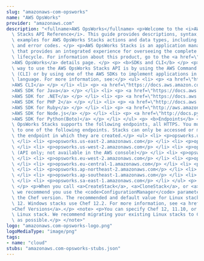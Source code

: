 ```yaml
---
slug: "amazonaws-com-opsworks"
name: "AWS OpsWorks"
provider: "amazonaws.com"
description: "<fullname>AWS OpsWorks</fullname> <p>Welcome to the <i>AWS OpsWorks\
  \ Stacks API Reference</i>. This guide provides descriptions, syntax, and usage\
  \ examples for AWS OpsWorks Stacks actions and data types, including common parameters\
  \ and error codes. </p> <p>AWS OpsWorks Stacks is an application management service\
  \ that provides an integrated experience for overseeing the complete application\
  \ lifecycle. For information about this product, go to the <a href=\"http://aws.amazon.com/opsworks/\"\
  >AWS OpsWorks</a> details page. </p> <p> <b>SDKs and CLI</b> </p> <p>The most common\
  \ way to use the AWS OpsWorks Stacks API is by using the AWS Command Line Interface\
  \ (CLI) or by using one of the AWS SDKs to implement applications in your preferred\
  \ language. For more information, see:</p> <ul> <li> <p> <a href=\"https://docs.aws.amazon.com/cli/latest/userguide/cli-chap-welcome.html\"\
  >AWS CLI</a> </p> </li> <li> <p> <a href=\"https://docs.aws.amazon.com/AWSJavaSDK/latest/javadoc/com/amazonaws/services/opsworks/AWSOpsWorksClient.html\"\
  >AWS SDK for Java</a> </p> </li> <li> <p> <a href=\"https://docs.aws.amazon.com/sdkfornet/latest/apidocs/html/N_Amazon_OpsWorks.htm\"\
  >AWS SDK for .NET</a> </p> </li> <li> <p> <a href=\"https://docs.aws.amazon.com/aws-sdk-php-2/latest/class-Aws.OpsWorks.OpsWorksClient.html\"\
  >AWS SDK for PHP 2</a> </p> </li> <li> <p> <a href=\"http://docs.aws.amazon.com/sdkforruby/api/\"\
  >AWS SDK for Ruby</a> </p> </li> <li> <p> <a href=\"http://aws.amazon.com/documentation/sdkforjavascript/\"\
  >AWS SDK for Node.js</a> </p> </li> <li> <p> <a href=\"http://docs.pythonboto.org/en/latest/ref/opsworks.html\"\
  >AWS SDK for Python(Boto)</a> </p> </li> </ul> <p> <b>Endpoints</b> </p> <p>AWS\
  \ OpsWorks Stacks supports the following endpoints, all HTTPS. You must connect\
  \ to one of the following endpoints. Stacks can only be accessed or managed within\
  \ the endpoint in which they are created.</p> <ul> <li> <p>opsworks.us-east-1.amazonaws.com</p>\
  \ </li> <li> <p>opsworks.us-east-2.amazonaws.com</p> </li> <li> <p>opsworks.us-west-1.amazonaws.com</p>\
  \ </li> <li> <p>opsworks.us-west-2.amazonaws.com</p> </li> <li> <p>opsworks.ca-central-1.amazonaws.com\
  \ (API only; not available in the AWS console)</p> </li> <li> <p>opsworks.eu-west-1.amazonaws.com</p>\
  \ </li> <li> <p>opsworks.eu-west-2.amazonaws.com</p> </li> <li> <p>opsworks.eu-west-3.amazonaws.com</p>\
  \ </li> <li> <p>opsworks.eu-central-1.amazonaws.com</p> </li> <li> <p>opsworks.ap-northeast-1.amazonaws.com</p>\
  \ </li> <li> <p>opsworks.ap-northeast-2.amazonaws.com</p> </li> <li> <p>opsworks.ap-south-1.amazonaws.com</p>\
  \ </li> <li> <p>opsworks.ap-southeast-1.amazonaws.com</p> </li> <li> <p>opsworks.ap-southeast-2.amazonaws.com</p>\
  \ </li> <li> <p>opsworks.sa-east-1.amazonaws.com</p> </li> </ul> <p> <b>Chef Versions</b>\
  \ </p> <p>When you call <a>CreateStack</a>, <a>CloneStack</a>, or <a>UpdateStack</a>\
  \ we recommend you use the <code>ConfigurationManager</code> parameter to specify\
  \ the Chef version. The recommended and default value for Linux stacks is currently\
  \ 12. Windows stacks use Chef 12.2. For more information, see <a href=\"https://docs.aws.amazon.com/opsworks/latest/userguide/workingcookbook-chef11.html\"\
  >Chef Versions</a>.</p> <note> <p>You can specify Chef 12, 11.10, or 11.4 for your\
  \ Linux stack. We recommend migrating your existing Linux stacks to Chef 12 as soon\
  \ as possible.</p> </note>"
logo: "amazonaws.com-opsworks-logo.png"
logoMediaType: "image/png"
tags:
- name: "cloud"
stubs: "amazonaws.com-opsworks-stubs.json"
---
```

